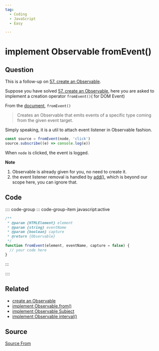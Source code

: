```yaml
---
tag:
  - Coding
  - JavaScript
  - Easy

---
```

  
# implement Observable fromEvent()

## Question
This is a follow-up on [57\. create an Observable](https://bigfrontend.dev/problem/create-an-Observable).

Suppose you have solved [57\. create an Observable](https://bigfrontend.dev/problem/create-an-Observable), here you are asked to implement a creation operator `fromEvent()`( for DOM Event)

From the [document](https://rxjs-dev.firebaseapp.com/api/index/function/fromEvent), `fromEvent()`

> Creates an Observable that emits events of a specific type coming from the given event target.

Simply speaking, it is a util to attach event listener in Observable fashion.

```js
const source = fromEvent(node, 'click')
source.subscribe((e) => console.log(e))
```

When `node` is clicked, the event is logged.

**Note**

1.  Observable is already given for you, no need to create it.
2.  the event listener removal is handled by [add()](https://rxjs-dev.firebaseapp.com/api/index/class/Subscription#add), which is beyond our scope here, you can ignore that.

## Code
:::: code-group
::: code-group-item javascript:active
```javascript
/**
 * @param {HTMLElement} element
 * @param {string} eventName
 * @param {boolean} capture
 * @return {Observable}
 */
function fromEvent(element, eventName, capture = false) {
  // your code here
}
```
:::
    
::::


## Related

+ [create an Observable](./create-an-Observable)
+ [implement Observable.from()](./implement-Observable-from)
+ [implement Observable Subject](./implement-Observable-Subject)
+ [implement Observable interval()](./implement-Observable-interval)
##  Source
[Source From](https://bigfrontend.dev/problem/implement-Observable-fromEvent)

  